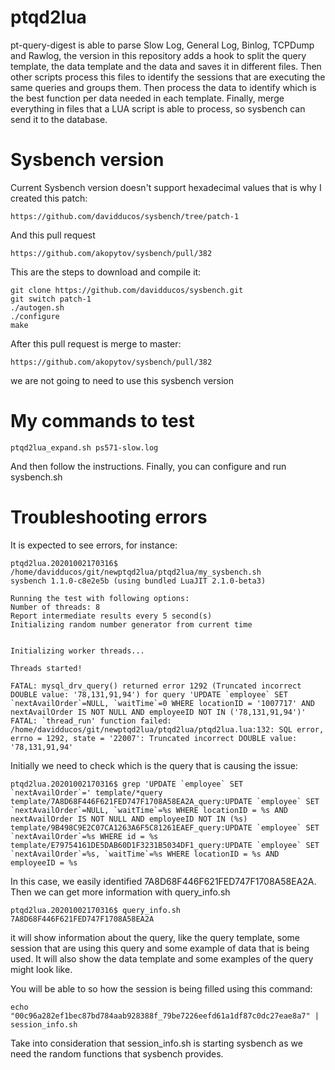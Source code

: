 # ptqd2lua
pt-query-digest is able to parse Slow Log, General Log, Binlog, TCPDump and Rawlog, the version in this repository adds a hook to split the query template, the data template and the data and saves it in different files. Then other scripts process this files to identify the sessions that are executing the same queries and groups them. Then process the data to identify which is the best function per data needed in each template. Finally, merge everything in files that a LUA script is able to process, so sysbench can send it to the database.

# Sysbench version

Current Sysbench version doesn't support hexadecimal values that is why I created this patch:
```
https://github.com/davidducos/sysbench/tree/patch-1
```
And this pull request
```
https://github.com/akopytov/sysbench/pull/382
```
This are the steps to download and compile it:
```
git clone https://github.com/davidducos/sysbench.git
git switch patch-1
./autogen.sh
./configure
make
```

After this pull request is merge to master:
```
https://github.com/akopytov/sysbench/pull/382
```
we are not going to need to use this sysbench version

# My commands to test
```
ptqd2lua_expand.sh ps571-slow.log
```
And then follow the instructions.
Finally, you can configure and run sysbench.sh


# Troubleshooting errors

It is expected to see errors, for instance: 
```
ptqd2lua.20201002170316$ /home/davidducos/git/newptqd2lua/ptqd2lua/my_sysbench.sh
sysbench 1.1.0-c8e2e5b (using bundled LuaJIT 2.1.0-beta3)

Running the test with following options:
Number of threads: 8
Report intermediate results every 5 second(s)
Initializing random number generator from current time


Initializing worker threads...

Threads started!

FATAL: mysql_drv_query() returned error 1292 (Truncated incorrect DOUBLE value: '78,131,91,94') for query 'UPDATE `employee` SET `nextAvailOrder`=NULL, `waitTime`=0 WHERE locationID = '1007717' AND nextAvailOrder IS NOT NULL AND employeeID NOT IN ('78,131,91,94')'
FATAL: `thread_run' function failed: /home/davidducos/git/newptqd2lua/ptqd2lua/ptqd2lua.lua:132: SQL error, errno = 1292, state = '22007': Truncated incorrect DOUBLE value: '78,131,91,94'
```
Initially we need to check which is the query that is causing the issue:
```
ptqd2lua.20201002170316$ grep 'UPDATE `employee` SET `nextAvailOrder`=' template/*query
template/7A8D68F446F621FED747F1708A58EA2A_query:UPDATE `employee` SET `nextAvailOrder`=NULL, `waitTime`=%s WHERE locationID = %s AND nextAvailOrder IS NOT NULL AND employeeID NOT IN (%s)
template/9B498C9E2C07CA1263A6F5C81261EAEF_query:UPDATE `employee` SET `nextAvailOrder`=%s WHERE id = %s
template/E79754161DE5DAB60D1F3231B5034DF1_query:UPDATE `employee` SET `nextAvailOrder`=%s, `waitTime`=%s WHERE locationID = %s AND employeeID = %s
```
In this case, we easily identified 7A8D68F446F621FED747F1708A58EA2A.
Then we can get more information with query_info.sh
```
ptqd2lua.20201002170316$ query_info.sh 7A8D68F446F621FED747F1708A58EA2A
```
it will show information about the query, like the query template, some session that are using this query and some example of data that is being used. It will also show the data template and some examples of the query might look like. 

You will be able to so how the session is being filled using this command:
```
echo "00c96a282ef1bec87bd784aab928388f_79be7226eefd61a1df87c0dc27eae8a7" | session_info.sh
```
Take into consideration that session_info.sh is starting sysbench as we need the random functions that sysbench provides.


